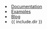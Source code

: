 <li><a href="{{ include.dir }}/#">Documentation</a></li>
<li><a href="{{ include.dir }}/blog/tagged/example.html">Examples</a></li>
<li><a href="{{ include.dir }}/blog/">Blog</a></li>
<li>{{ include.dir }}</li>